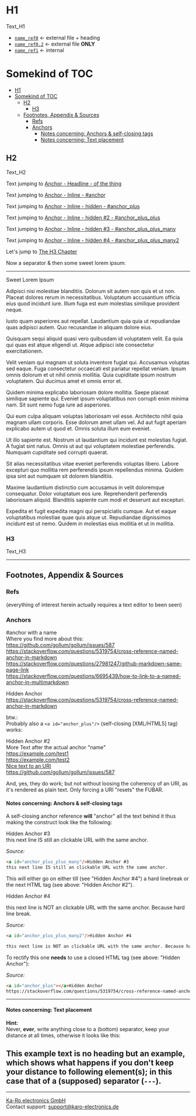 # H1
Text_H1

* [`name_ref0`](ref0.md#da-topic)  <- external file + heading
* [`name_ref0.2`](ref0)         <- external file **ONLY**
* [`name_ref1`][ref1]           <- internal

# Somekind of TOC

<!-- TOC depthFrom:1 depthTo:6 withLinks:1 updateOnSave:1 orderedList:0 -->

- [H1](#h1)
- [Somekind of TOC](#somekind-of-toc)
	- [H2](#h2)
		- [H3](#h3)
	- [Footnotes, Appendix & Sources](#footnotes-appendix-sources)
		- [Refs](#refs)
		- [Anchors](#anchors)
			- [Notes concerning: Anchors & self-closing tags](#notes-concerning-anchors-self-closing-tags)
			- [Notes concerning: Text placement](#notes-concerning-text-placement)

<!-- /TOC -->

## H2
Text_H2

Text jumping to [Anchor - Headline - of the thing](#footnotes-appendix)

Text jumping to [Anchor - Inline - #anchor](#anchor)

Text jumping to [Anchor - Inline - hidden - #anchor_plus](#anchor_plus)

Text jumping to [Anchor - Inline - hidden #2 - #anchor_plus_plus](#anchor_plus_plus)

Text jumping to [Anchor - Inline - hidden #3 - #anchor_plus_plus_many](#anchor_plus_plus_many)

Text jumping to [Anchor - Inline - hidden #4 - #anchor_plus_plus_many2](#anchor_plus_plus_many2)


Let's jump to [The H3 Chapter](#h3)

Now a separator & then some sweet lorem ipsum:

---

Sweet Lorem Ipsum

Adipisci nisi molestiae blanditiis. Dolorum sit autem non quis et ut non.
Placeat dolores rerum in necessitatibus. Voluptatum accusantium officia eius
quod incidunt iure. Illum fuga est eum molestias similique provident neque.

Iusto quam asperiores aut repellat. Laudantium quia quia ut repudiandae quas
adipisci autem. Quo recusandae in aliquam dolore eius.

Quisquam sequi aliquid quasi vero quibusdam id voluptatem velit. Ea quia qui
quas est atque eligendi ut. Atque adipisci iste consectetur exercitationem.

Velit veniam qui magnam ut soluta inventore fugiat qui. Accusamus voluptas sed
eaque. Fuga consectetur occaecati est pariatur repellat veniam. Ipsum omnis
dolorum et ut nihil omnis mollitia. Quia cupiditate ipsum nostrum voluptatem.
Qui ducimus amet et omnis error et.

Quidem minima explicabo laboriosam dolore mollitia. Saepe placeat similique
sapiente qui. Eveniet ipsum voluptatibus non corrupti enim minima nam. Sit sunt
nemo fuga iure ad asperiores.

Qui eum culpa aliquam voluptas laboriosam vel esse. Architecto nihil quia magnam
ullam corporis. Esse dolorum amet ullam vel. Ad aut fugit aperiam explicabo
autem ut quod et. Omnis soluta illum eum eveniet.

Ut illo sapiente est. Nostrum ut laudantium qui incidunt est molestias fugiat. A
fugiat sint natus. Omnis ut aut qui voluptatem molestiae perferendis. Numquam
cupiditate sed corrupti quaerat.

Sit alias necessitatibus vitae eveniet perferendis voluptas libero. Labore
excepturi quo mollitia rem perferendis ipsum repellendus minima. Quidem ipsa
sint aut numquam sit dolorem blanditiis.

Maxime laudantium distinctio cum accusamus in velit doloremque consequatur.
Dolor voluptatum eos iure. Reprehenderit perferendis laboriosam aliquid.
Blanditiis sapiente cum modi et deserunt aut excepturi.

Expedita et fugit expedita magni qui perspiciatis cumque. Aut et eaque
voluptatibus molestiae quae quis atque ut. Repudiandae dignissimos incidunt est
ut nemo. Quidem in molestias eius mollitia et ut in mollitia.

### H3
Text_H3

---
## Footnotes, Appendix & Sources

### Refs
(everything of interest herein actually requires a text editor to been seen)

[ref1]: https://example.com/test

### Anchors
<a id="anchor">#anchor with a name</a>  
Where you find more about this:  
https://github.com/gollum/gollum/issues/587  
https://stackoverflow.com/questions/5319754/cross-reference-named-anchor-in-markdown  
https://stackoverflow.com/questions/27981247/github-markdown-same-page-link  
https://stackoverflow.com/questions/6695439/how-to-link-to-a-named-anchor-in-multimarkdown  

<a id="anchor_plus"></a>Hidden Anchor  
https://stackoverflow.com/questions/5319754/cross-reference-named-anchor-in-markdown  

btw.:  
Probably also a `<a id="anchor_plus"/>` (self-closing [XML/HTML5] tag) works:

<a id="anchor_plus_plus"/>Hidden Anchor #2  
More Text after the actual anchor "name"  
https://example.com/test1  
https://example.com/test2  
[Nice text to an URI](https://stackoverflow.com/questions/5319754/cross-reference-named-anchor-in-markdown)  
https://github.com/gollum/gollum/issues/587

And, yes, they do work; but not without loosing the coherency of an URI, as it's
rendered as plain text. Only forcing a URI "resets" the FUBAR.

#### Notes concerning: Anchors & self-closing tags
A self-closing anchor reference **will** "anchor" all the text behind it thus
making the construct look like the following:

<a id="anchor_plus_plus_many"/>Hidden Anchor #3  
this next line IS still an clickable URL with the same anchor.

_Source:_
```html
<a id="anchor_plus_plus_many"/>Hidden Anchor #3  
this next line IS still an clickable URL with the same anchor.
```

This will either go on either till (see "Hidden Anchor #4") a hard linebreak or
the next HTML tag (see above: "Hidden Anchor #2").

<a id="anchor_plus_plus_many2"/>Hidden Anchor #4  

this next line is NOT an clickable URL with the same anchor. Because hard line break.

_Source:_
```html
<a id="anchor_plus_plus_many2"/>Hidden Anchor #4  

this next line is NOT an clickable URL with the same anchor. Because hard line break.
```

To rectify this one **needs** to use a closed HTML tag (see above: "Hidden Anchor"):

_Source:_
```html
<a id="anchor_plus"></a>Hidden Anchor  
https://stackoverflow.com/questions/5319754/cross-reference-named-anchor-in-markdown  
```

---

#### Notes concerning: Text placement
**Hint:**  
Never, **ever**, write anything close to a (bottom) separator, keep your
distance at all times, otherwise it looks like this:

This example text is no heading but an example, which shows what happens if you don't keep your distance to following element(s); in this case that of a (supposed) separator (`---`).
---

---
[Ka-Ro electronics GmbH](http://www.karo-electronics.de)  
Contact support: support@karo-electronics.de